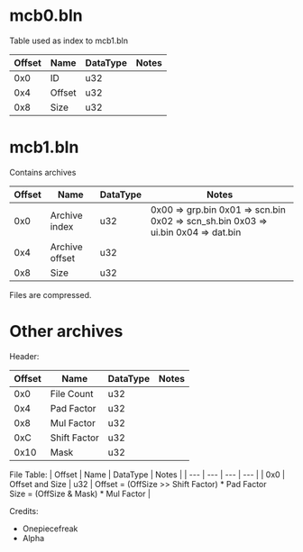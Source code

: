 # mcb0.bln

Table used as index to mcb1.bln

| Offset | Name | DataType | Notes |
| --- | --- | --- | --- |
| 0x0 | ID | u32 | |
| 0x4 | Offset | u32 |  |
| 0x8 | Size | u32 | |

# mcb1.bln

Contains archives

| Offset | Name | DataType | Notes |
| --- | --- | --- | --- |
| 0x0 | Archive index | u32 | 0x00 => grp.bin 0x01 => scn.bin 0x02 => scn_sh.bin 0x03 => ui.bin 0x04 => dat.bin |
| 0x4 | Archive offset | u32 |  |
| 0x8 | Size | u32 | |

Files are compressed.

# Other archives

Header:

| Offset | Name | DataType | Notes |
| --- | --- | --- | --- |
| 0x0 | File Count | u32 | |
| 0x4 | Pad Factor | u32 | |
| 0x8 | Mul Factor | u32 | |
| 0xC | Shift Factor | u32 | |
| 0x10 | Mask | u32 | |

File Table:
| Offset | Name | DataType | Notes |
| --- | --- | --- | --- |
| 0x0 | Offset and Size | u32 | Offset = (OffSize >> Shift Factor) * Pad Factor<br />Size = (OffSize & Mask) * Mul Factor |

Credits:
- Onepiecefreak
- Alpha

